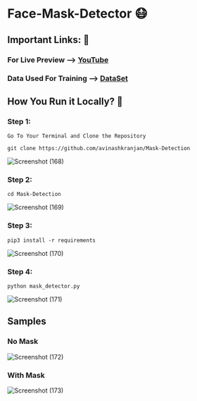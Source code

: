 # Face-Mask-Detector 😷

## Important Links: 🔗
### For Live Preview --> [YouTube]()
### Data Used For Training --> [DataSet](https://drive.google.com/drive/folders/1R0EDMoUlvmdTXCY2slUmpJ0i-5EuKuvH?usp=sharing)

## How You Run it Locally? 🤔

### Step 1:
    Go To Your Terminal and Clone the Repository 
`git clone https://github.com/avinashkranjan/Mask-Detection`

![Screenshot (168)](https://user-images.githubusercontent.com/55796944/91657556-7f259f00-eadf-11ea-8670-837982ded836.jpg)

### Step 2:
    cd Mask-Detection

![Screenshot (169)](https://user-images.githubusercontent.com/55796944/91657820-d9bffa80-eae1-11ea-90fe-893fdcff1f31.jpg)

### Step 3:
    pip3 install -r requirements
    
![Screenshot (170)](https://user-images.githubusercontent.com/55796944/91657818-d75da080-eae1-11ea-86bb-5e0274b854bd.jpg)
    
### Step 4:
    python mask_detector.py
    
![Screenshot (171)](https://user-images.githubusercontent.com/55796944/91657819-d9276400-eae1-11ea-8e9f-c31030515dd4.jpg)

## Samples

### No Mask 
![Screenshot (172)](https://user-images.githubusercontent.com/55796944/91657903-944ffd00-eae2-11ea-99e7-c4f847d61a16.jpg)

### With Mask 
![Screenshot (173)](https://user-images.githubusercontent.com/55796944/91657904-95812a00-eae2-11ea-9283-ea20553378e4.jpg)

